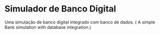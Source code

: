 # Simulador de Banco Digital
Uma simulação de banco digital integrado com banco de dados. ( A simple Bank simulation with database integration.)
